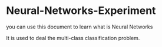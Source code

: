 # Neural-Networks-Experiment
you can use this document to learn what is Neural Networks

It is used to deal the multi-class classification problem.
